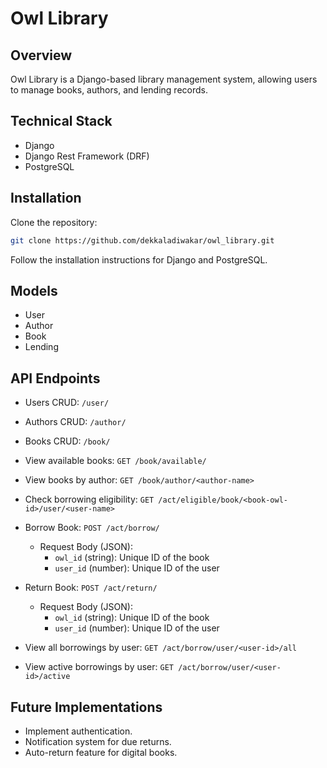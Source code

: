 # Owl Library

## Overview
Owl Library is a Django-based library management system, allowing users to manage books, authors, and lending records. 

## Technical Stack
- Django
- Django Rest Framework (DRF)
- PostgreSQL

## Installation
Clone the repository:
```bash
git clone https://github.com/dekkaladiwakar/owl_library.git
```
Follow the installation instructions for Django and PostgreSQL.

## Models
- User
- Author
- Book
- Lending

## API Endpoints
- Users CRUD: `/user/`
- Authors CRUD: `/author/`
- Books CRUD: `/book/`
- View available books: `GET /book/available/`
- View books by author: `GET /book/author/<author-name>`
- Check borrowing eligibility: `GET /act/eligible/book/<book-owl-id>/user/<user-name>`
- Borrow Book: `POST /act/borrow/`
  - Request Body (JSON):
    - `owl_id` (string): Unique ID of the book
    - `user_id` (number): Unique ID of the user

- Return Book: `POST /act/return/`
  - Request Body (JSON):
    - `owl_id` (string): Unique ID of the book
    - `user_id` (number): Unique ID of the user
- View all borrowings by user: `GET /act/borrow/user/<user-id>/all`
- View active borrowings by user: `GET /act/borrow/user/<user-id>/active`

## Future Implementations
- Implement authentication.
- Notification system for due returns.
- Auto-return feature for digital books.
